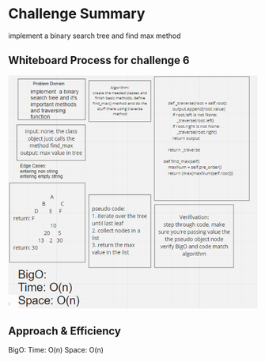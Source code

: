 # Challenge Summary
implement a binary search tree and find max method

## Whiteboard Process for challenge 6
![WhiteBoard](https://github.com/feras98nawafleh/data-structures-and-algorithms/blob/main/python/code_challenges/treesMax/WhiteBoard.PNG)

## Approach & Efficiency
BigO:
Time: O(n)
Space: O(n)
